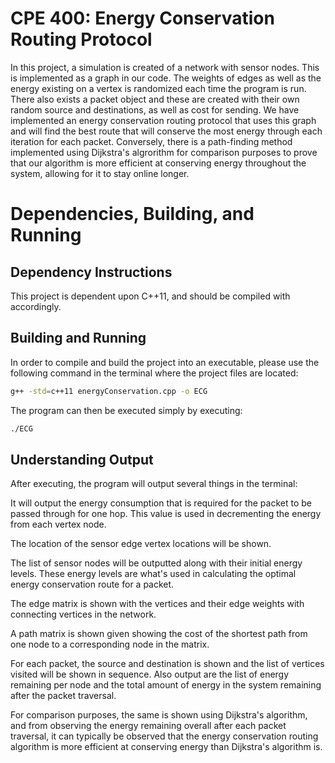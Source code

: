 # CPE 400: Energy Conservation Routing Protocol
In this project, a simulation is created of a network with sensor nodes. This is implemented as a graph in our code. The weights of edges as well as the energy existing on a vertex is randomized each time the program is run. There also exists a packet object and these are created with their own random source and destinations, as well as cost for sending. We have implemented an energy conservation routing protocol that uses this graph and will find the best route that will conserve the most energy through each iteration for each packet. Conversely, there is a path-finding method implemented using Dijkstra's algrorithm for comparison purposes to prove that our algorithm is more efficient at conserving energy throughout the system, allowing for it to stay online longer.  

# Dependencies, Building, and Running

## Dependency Instructions
This project is dependent upon C++11, and should be compiled with accordingly.

## Building and Running
In order to compile and build the project into an executable, please use the following command in the terminal where the project files are located:  
```bash
g++ -std=c++11 energyConservation.cpp -o ECG  
```

The program can then be executed simply by executing:  
```bash
./ECG  
```

## Understanding Output
After executing, the program will output several things in the terminal:  
  
It will output the energy consumption that is required for the packet to be passed through for one hop. This value is used in decrementing the energy from each vertex node.  
  
The location of the sensor edge vertex locations will be shown.  
  
The list of sensor nodes will be outputted along with their initial energy levels. These energy levels are what's used in calculating the optimal energy conservation route for a packet.  
  
The edge matrix is shown with the vertices and their edge weights with connecting vertices in the network.  
  
A path matrix is shown given showing the cost of the shortest path from one node to a corresponding node in the matrix.  
  
For each packet, the source and destination is shown and the list of vertices visited will be shown in sequence. Also output are the list of energy remaining per node and the total amount of energy in the system remaining after the packet traversal.  
  
For comparison purposes, the same is shown using Dijkstra's algorithm, and from observing the energy remaining overall after each packet traversal, it can typically be observed that the energy conservation routing algorithm is more efficient at conserving energy than Dijkstra's algorithm is.
